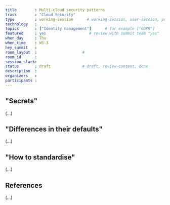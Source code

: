 ```yaml
---
title        : Multi-cloud security patterns 
track        : "Cloud Security"
type         : working-session      # working-session, user-session, product-session
technology   :
topics       : ["Identity management"]      # for example ["GDPR"]
featured     : yes                   # review with summit team "yes"
when_day     : Thu
when_time    : WS-3
hey_summit   :
room_layout  :                    #
room_id      :
session_slack: 
status       : draft              # draft, review-content, done
description  :
organizers   :
participants :
---
```



## "Secrets"

(...)

## "Differences in their defaults"

(...)

## "How to standardise"

(...)

## References

(...)

